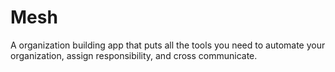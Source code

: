 # Mesh
A organization building app that puts all the tools you need to automate your organization, assign responsibility, and cross communicate.
